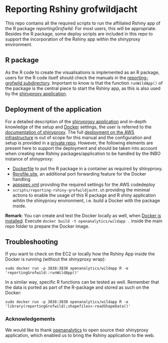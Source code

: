 # Reporting Rshiny grofwildjacht

This repo contains all the required scripts to run the affiliated Rshiny app of the R package *reportingGrofwild*. For most users, this will be appropriate. Besides the R package, some deploy scripts are included in this repo to support the incorporation of the Rshiny app within the shinyproxy environment.

## R package

As the R code to create the visualisations is implemented as an R package, users for the R code itself should check the manuals in the [reporting-grofwild subdirectory](https://github.com/inbo/reporting-rshiny-grofwildjacht/tree/master/reporting-grofwild). Important to know is that the function `runWildApp()` of the package is the central piece to start the Rshiny app, as this is also used by the [shinyproxy application](http://www.shinyproxy.io/). 

## Deployment of the application

For a detailed description of the [shinyproxy application](http://www.shinyproxy.io/) and in-depth knowledge of the setup and [Docker](https://github.com/inbo/reporting-rshiny-grofwildjacht/blob/master/Dockerfile) settings, the user is referred to the [documentation of shinyproxy]((http://www.shinyproxy.io/)). The  full [deployment on the AWS infrastructure](https://www.milieuinfo.be/confluence/pages/viewpage.action?spaceKey=INBOAWS&title=Shiny-Proxy) is out of scope for this manual and the configuration and setup is provided in a [private repo](https://github.com/inbo/shinyproxy). However, the following elements are present here to support the deployment and should be taken into account when creating new Rshiny packages/application to be handled by the INBO instance of shinyproxy:

* [Dockerfile](https://github.com/inbo/reporting-rshiny-grofwildjacht/blob/master/Dockerfile) to put the R package in a container as required by shinyproxy.
* [Rprofile.site](https://github.com/inbo/reporting-rshiny-grofwildjacht/blob/master/Rprofile.site), an additional port forwarding feature for the Docker handling
* [appspec.yml](https://github.com/inbo/reporting-rshiny-grofwildjacht/blob/master/appspec.yml) providing the required settings for the AWS codedeploy
* `scripts/reporting-rshiny-grofwildjacht.sh` providing the minimal actions to enable the usage of this R package and R shiny application wihtin the shinyproxy environment, i.e. build a Docker with the package inside.

**Remark**: You can create and test the Docker locally as well, when [Docker is installed](https://docs.docker.com/engine/installation/). Execute `docker build -t openanalytics/wildapp .` inside the main repo folder to prepare the Docker image.

## Troubleshooting

If you want to check on the EC2 or locally how the Rshiny App inside the Docker is running (without the shinyproxy wrap):

```
sudo docker run -p 3838:3838 openanalytics/wildapp R -e 'reportingGrofwild::runWildApp()'
```

In a similar way, specific R functions can be tested as well. Remember that the data is ported as part of the R-package and stored as such on the Docker:

```
sudo docker run -p 3838:3838 openanalytics/wildapp R -e 'library(reportingGrofwild);shapefiles<-readShapeData()'
```


### Acknowledgements
We would like to thank [openanalytics](https://www.openanalytics.eu/) to open source their shinyproxy application, which enabled us to bring the Rshiny application to the web. 
